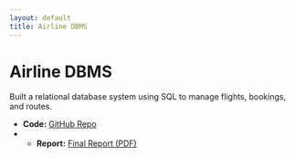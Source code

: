 ```yaml
---
layout: default
title: Airline DBMS
---
```


# Airline DBMS

Built a relational database system using SQL to manage flights, bookings, and routes.

- **Code:** [GitHub Repo](https://github.com/dsatt30/Airline-DBMS)
- - **Report:** [Final Report (PDF)](https://github.com/dsatt30/Airline-DBMS/blob/main/Satterthwaite_Kumar_Airport_CS5040_Final_REPORT.pdf)
